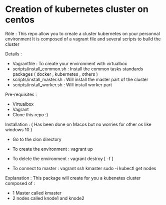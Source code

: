 # Creation of kubernetes cluster on centos 

Rôle : This repo allow you to create a cluster kubernetes on your personnal environment 
	It is composed of a vagrant file and several scripts to build the cluster 

Details :
 - Vagrantfile : To create your environment with virtualbox 
 - scripts/install_common.sh : Install the common tasks standards packages ( docker , kubernetes , others ) 
 - scripts/install_master.sh : Will install the master part of the cluster 
 - scripts/install_worker.sh : Will install worker part 

Pre-requisites :
 - Virtualbox 
 - Vagrant 
 - Clone this repo :)

Installation : 
 ( Has been done on Macos but no worries for other os like windows 10 )

 - Go to the clon directory 
 - To create the environment : vagrant up 
 - To delete the environment : vagrant destroy [ -f ]

 - To connect to master : 	vagrant ssh kmaster 
 							sudo -i
 							kubectl get nodes

 Explanation : 
 This package will create for you a kubenetes cluster composed of :
  - 1 Master called kmaster 
  - 2 nodes called knode1 and knode2 

 
